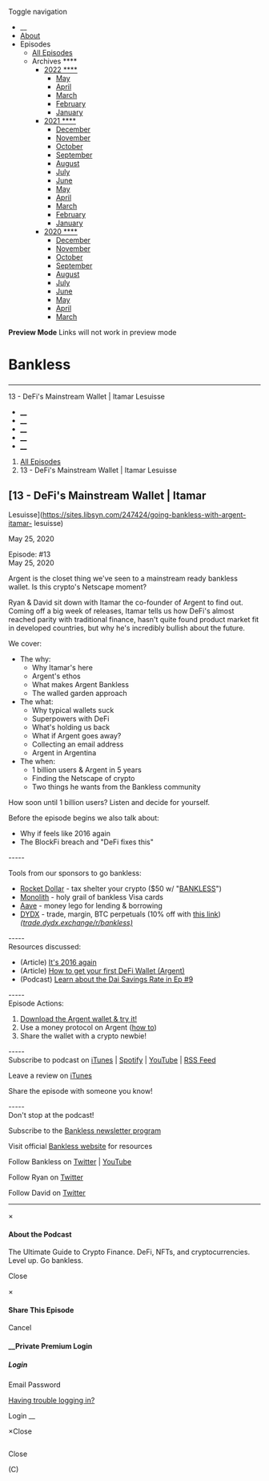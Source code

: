 Toggle navigation [](/247424 "Home Page")

  * __
  * [About]()
  * Episodes 
    * [All Episodes](/247424)
    * Archives ****
      * [2022 ****](/247424/2022)
        * [May](/247424/2022/05)
        * [April](/247424/2022/04)
        * [March](/247424/2022/03)
        * [February](/247424/2022/02)
        * [January](/247424/2022/01)
      * [2021 ****](/247424/2021)
        * [December](/247424/2021/12)
        * [November](/247424/2021/11)
        * [October](/247424/2021/10)
        * [September](/247424/2021/09)
        * [August](/247424/2021/08)
        * [July](/247424/2021/07)
        * [June](/247424/2021/06)
        * [May](/247424/2021/05)
        * [April](/247424/2021/04)
        * [March](/247424/2021/03)
        * [February](/247424/2021/02)
        * [January](/247424/2021/01)
      * [2020 ****](/247424/2020)
        * [December](/247424/2020/12)
        * [November](/247424/2020/11)
        * [October](/247424/2020/10)
        * [September](/247424/2020/09)
        * [August](/247424/2020/08)
        * [July](/247424/2020/07)
        * [June](/247424/2020/06)
        * [May](/247424/2020/05)
        * [April](/247424/2020/04)
        * [March](/247424/2020/03)

**Preview Mode** Links will not work in preview mode

# Bankless

###

* * *

13 - DeFi's Mainstream Wallet | Itamar Lesuisse

  * [__](http://twitter.com/banklesshq "Visit Us on Twitter")
  * [__](mailto:ryan@mythos.capital "Email This Podcast")
  * [__](http://feeds.libsyn.com/247424/rss "Subscribe to RSS Feed")
  * [__](https://podcasts.apple.com/us/podcast/bankless/id1499409058?ls=1 "Listen on Apple Podcasts")
  * [__](https://open.spotify.com/show/41TNnXSv5ExcQSzEGLlGhy "Listen on Spotify")

  1. [All Episodes](/247424)
  2. 13 - DeFi's Mainstream Wallet | Itamar Lesuisse

## [13 - DeFi's Mainstream Wallet | Itamar
Lesuisse](https://sites.libsyn.com/247424/going-bankless-with-argent-itamar-
lesuisse)

May 25, 2020

Episode: #13  
May 25, 2020

Argent is the closet thing we've seen to a mainstream ready bankless wallet.
Is this crypto's Netscape moment?

Ryan & David sit down with Itamar the co-founder of Argent to find out. Coming
off a big week of releases, Itamar tells us how DeFi's almost reached parity
with traditional finance, hasn't quite found product market fit in developed
countries, but why he's incredibly bullish about the future.

We cover:

  * The why:
    * Why Itamar's here
    * Argent's ethos
    * What makes Argent Bankless
    * The walled garden approach
  * The what:
    * Why typical wallets suck
    * Superpowers with DeFi
    * What's holding us back
    * What if Argent goes away?
    * Collecting an email address
    * Argent in Argentina
  * The when:
    * 1 billion users & Argent in 5 years
    * Finding the Netscape of crypto
    * Two things he wants from the Bankless community

How soon until 1 billion users? Listen and decide for yourself.

Before the episode begins we also talk about:

  * Why if feels like 2016 again
  * The BlockFi breach and "DeFi fixes this"

\-----

Tools from our sponsors to go bankless:

  * [Rocket Dollar](https://www.jdoqocy.com/click-9261763-13920047) \- tax shelter your crypto ($50 w/ "[BANKLESS](https://www.jdoqocy.com/click-9261763-13920047)")
  * [Monolith](https://monolith.xyz/) \- holy grail of bankless Visa cards
  * [Aave](https://aave.com/) \- money lego for lending & borrowing
  * [DYDX](https://trade.dydx.exchange/r/bankless) \- trade, margin, BTC perpetuals (10% off with [this link](https://trade.dydx.exchange/r/bankless))  
_([trade.dydx.exchange/r/bankless)](http://trade.dydx.exchange/r/bankless)_

\-----  
Resources discussed:

  * (Article) [ It's 2016 again](https://bankless.substack.com/p/its-2016-again-market-monday-lite)
  * (Article) [ How to get your first DeFi Wallet (Argent)](https://bankless.substack.com/p/how-to-get-your-first-defi-wallet)
  * (Podcast) [ Learn about the Dai Savings Rate in Ep #9](https://bankless.substack.com/p/9-going-bankless-w-maker-and-mariano)

\-----  
Episode Actions:

  1. [Download the Argent wallet & try it!](https://argent.link/bankless2020)
  2. Use a money protocol on Argent ([how to](https://bankless.substack.com/p/how-to-get-your-first-defi-wallet))
  3. Share the wallet with a crypto newbie! 

\-----  
Subscribe to podcast on
[iTunes](https://podcasts.apple.com/us/podcast/bankless/id1499409058) |
[Spotify](https://open.spotify.com/show/41TNnXSv5ExcQSzEGLlGhy) |
[YouTube](https://www.youtube.com/c/bankless) | [RSS
Feed](http://podcast.banklesshq.com/)

Leave a review on
[iTunes](https://podcasts.apple.com/us/podcast/bankless/id1499409058)

Share the episode with someone you know!

\-----  
Don't stop at the podcast!

Subscribe to the [Bankless newsletter program](http://bankless.substack.com/)

Visit official [Bankless website](http://banklesshq.com/) for resources

Follow Bankless on [Twitter](https://twitter.com/BanklessHQ) |
[YouTube](https://www.youtube.com/c/bankless)

Follow Ryan on [Twitter](https://twitter.com/ryansadams)

Follow David on [Twitter](https://twitter.com/TrustlessState)

* * *

×

#### About the Podcast

The Ultimate Guide to Crypto Finance. DeFi, NFTs, and cryptocurrencies. Level
up. Go bankless.

Close

×

#### Share This Episode

Cancel

#### __Private Premium Login

##### Login

Email Password

[Having trouble logging in?](')

Login __

×Close

![]()

Close

(C)

